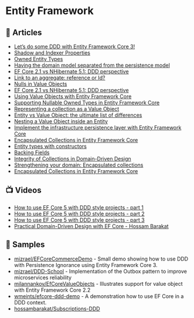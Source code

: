 # Entity Framework

## 📕 Articles
- [Let’s do some DDD with Entity Framework Core 3!](https://www.davidguida.net/lets-do-some-ddd-with-entity-framework-core-3/)
- [Shadow and Indexer Properties](https://docs.microsoft.com/en-us/ef/core/modeling/shadow-properties)
- [Owned Entity Types](https://docs.microsoft.com/en-us/ef/core/modeling/owned-entities)
- [Having the domain model separated from the persistence model](https://enterprisecraftsmanship.com/posts/having-the-domain-model-separate-from-the-persistence-model/)
- [EF Core 2.1 vs NHibernate 5.1: DDD perspective](https://enterprisecraftsmanship.com/posts/ef-core-vs-nhibernate-ddd-perspective/)
- [Link to an aggregate: reference or Id?](https://enterprisecraftsmanship.com/2016/03/08/link-to-an-aggregate-reference-or-id/)
- [Nulls in Value Objects](https://enterprisecraftsmanship.com/posts/nulls-in-value-objects/)
- [EF Core 2.1 vs NHibernate 5.1: DDD perspective](https://enterprisecraftsmanship.com/posts/ef-core-vs-nhibernate-ddd-perspective/)
- [Using Value Objects with Entity Framework Core](https://levelup.gitconnected.com/using-value-objects-with-entity-framework-core-5cead49dbf9c)
- [Supporting Nullable Owned Types in Entity Framework Core](https://levelup.gitconnected.com/how-to-have-nullable-owned-types-in-entity-framework-core-84ed9f112878)
- [Representing a collection as a Value Object](https://enterprisecraftsmanship.com/posts/representing-collection-as-value-object/)
- [Entity vs Value Object: the ultimate list of differences](https://enterprisecraftsmanship.com/posts/entity-vs-value-object-the-ultimate-list-of-differences/)
- [Nesting a Value Object inside an Entity](https://enterprisecraftsmanship.com/posts/nesting-value-object-inside-entity/)
- [Implement the infrastructure persistence layer with Entity Framework Core](https://docs.microsoft.com/en-us/dotnet/architecture/microservices/microservice-ddd-cqrs-patterns/infrastructure-persistence-layer-implementation-entity-framework-core)
- [Encapsulated Collections in Entity Framework Core](https://ardalis.com/encapsulated-collections-in-entity-framework-core/)
- [Entity types with constructors](https://docs.microsoft.com/en-us/ef/core/modeling/constructors)
- [Backing Fields](https://docs.microsoft.com/en-us/ef/core/modeling/backing-field?tabs=data-annotations)
- [Integrity of Collections in Domain-Driven Design](https://ankitvijay.net/2020/05/10/integrity-of-collections-in-domain-driven-design/)
- [Strengthening your domain: Encapsulated collections](https://lostechies.com/jimmybogard/2010/03/10/strengthening-your-domain-encapsulated-collections/)
- [Encapsulated Collections in Entity Framework Core](https://ardalis.com/encapsulated-collections-in-entity-framework-core/?utm_sq=gtj0ysb0tw)
## 📺 Videos
- [How to use EF Core 5 with DDD style projects - part 1](https://www.youtube.com/watch?v=bzI5g6PVM-I)
- [How to use EF Core 5 with DDD style projects - part 2](https://www.youtube.com/watch?v=D1hSU-q3GLc)
- [How to use EF Core 5 with DDD style projects - part 3](https://www.youtube.com/watch?v=tgDE87Y5t_8)
- [Practical Domain-Driven Design with EF Core - Hossam Barakat](https://www.youtube.com/watch?v=yxtsTEhb140)
## 🚀 Samples
- [mizrael/EFCoreCommerceDemo](https://github.com/mizrael/EFCoreCommerceDemo) - Small demo showing how to use DDD with Persistence Ignorance using Entity Framework Core 3.
- [mizrael/DDD-School](https://github.com/mizrael/DDD-School) - Implementation of the Outbox pattern to improve microservices reliability
- [milannankov/EfCoreValueObjects](https://github.com/milannankov/EfCoreValueObjects) - Illustrates support for value object with Entity Framework Core 2.2
- [wmeints/efcore-ddd-demo](https://github.com/wmeints/efcore-ddd-demo) - A demonstration how to use EF Core in a DDD context.
- [hossambarakat/Subscriptions-DDD](https://github.com/hossambarakat/Subscriptions-DDD)